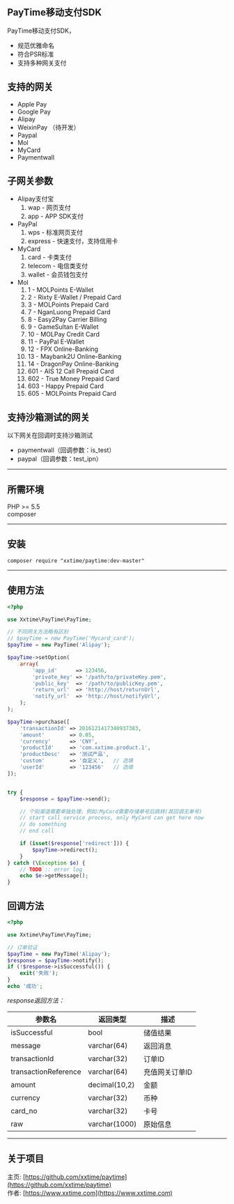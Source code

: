 ## PayTime移动支付SDK
PayTime移动支付SDK，

* 规范优雅命名  
* 符合PSR标准  
* 支持多种网关支付  

## 支持的网关
* Apple Pay
* Google Pay
* Alipay
* WeixinPay （待开发）
* Paypal
* Mol
* MyCard
* Paymentwall

## 子网关参数
* Alipay支付宝  
    1. wap - 网页支付  
    2. app - APP SDK支付  
* PayPal  
    1. wps - 标准网页支付  
    2. express - 快速支付，支持信用卡  
* MyCard  
    1. card - 卡类支付  
    2. telecom - 电信类支付  
    3. wallet - 会员钱包支付  
* Mol  
    1. 1 - MOLPoints E-Wallet  
    2. 2 - Rixty E-Wallet / Prepaid Card  
    3. 3 - MOLPoints Prepaid Card  
    4. 7 - NganLuong Prepaid Card  
    5. 8 - Easy2Pay Carrier Billing  
    6. 9 - GameSultan E-Wallet  
    7. 10 - MOLPay Credit Card  
    8. 11 - PayPal E-Wallet  
    9. 12 - FPX Online-Banking  
    10. 13 - Maybank2U Online-Banking 
    11. 14 - DragonPay Online-Banking  
    12. 601 - AIS 12 Call Prepaid Card  
    13. 602 - True Money Prepaid Card  
    14. 603 - Happy Prepaid Card  
    15. 605 - MOLPoints Prepaid Card  

## 支持沙箱测试的网关
以下网关在回调时支持沙箱测试  

* paymentwall（回调参数：is_test）  
* paypal（回调参数：test_ipn）  

___

## 所需环境
PHP >= 5.5  
composer  

___

## 安装
```shell
composer require "xxtime/paytime:dev-master"
```

___

## 使用方法
```php
<?php

use Xxtime\PayTime\PayTime;

// 不同网关方法略有区别
// $payTime = new PayTime('Mycard_card');
$payTime = new PayTime('Alipay');

$payTime->setOption(
    array(
        'app_id'      => 123456,
        'private_key' => '/path/to/privateKey.pem',
        'public_key'  => '/path/to/publicKey.pem',
        'return_url'  => 'http://host/returnUrl',
        'notify_url'  => 'http://host/notifyUrl',
    );
);

$payTime->purchase([
    'transactionId' => 2016121417340937383,
    'amount'        => 0.05,
    'currency'      => 'CNY',
    'productId'     => 'com.xxtime.product.1',
    'productDesc'   => '测试产品',
    'custom'        => '自定义',   // 选填
    'userId'        => '123456'   // 选填
]);


try {
    $response = $payTime->send();

    // 个别渠道需要单独处理，例如:MyCard需要存储单号后跳转(其回调无单号)
    // start call service process, only MyCard can get here now
    // do something
    // end call

    if (isset($response['redirect'])) {
        $payTime->redirect();
    }
} catch (\Exception $e) {
    // TODO :: error log
    echo $e->getMessage();
}
```

## 回调方法

```php
<?php

use Xxtime\PayTime\PayTime;

// 订单验证
$payTime = new PayTime('Alipay');
$response = $payTime->notify();
if (!$response->isSuccessful()) {
    exit('失败');
}
echo '成功';
```


*response返回方法：*

参数名 | 返回类型 | 描述
--- | --- | ---
isSuccessful    | bool          | 储值结果
message         | varchar(64)   | 返回消息
transactionId   | varchar(32)   | 订单ID
transactionReference    | varchar(64)   | 充值网关订单ID
amount          | decimal(10,2) | 金额
currency        | varchar(32)   | 币种
card_no         | varchar(32)   | 卡号
raw             | varchar(1000) | 原始信息

___

## 关于项目
主页: [https://github.com/xxtime/paytime](https://github.com/xxtime/paytime)  
作者: [https://www.xxtime.com](https://www.xxtime.com)  
